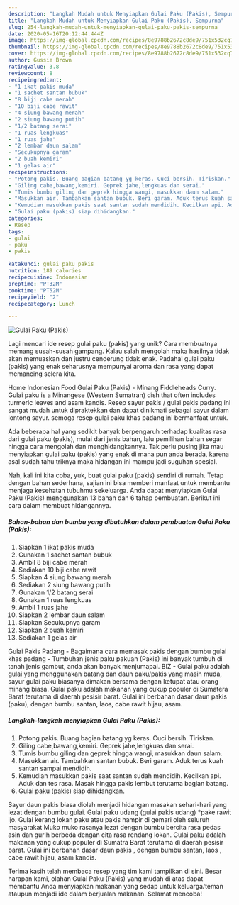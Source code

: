 ```yaml
---
description: "Langkah Mudah untuk Menyiapkan Gulai Paku (Pakis), Sempurna"
title: "Langkah Mudah untuk Menyiapkan Gulai Paku (Pakis), Sempurna"
slug: 254-langkah-mudah-untuk-menyiapkan-gulai-paku-pakis-sempurna
date: 2020-05-16T20:12:44.444Z
image: https://img-global.cpcdn.com/recipes/8e9788b2672c8de9/751x532cq70/gulai-paku-pakis-foto-resep-utama.jpg
thumbnail: https://img-global.cpcdn.com/recipes/8e9788b2672c8de9/751x532cq70/gulai-paku-pakis-foto-resep-utama.jpg
cover: https://img-global.cpcdn.com/recipes/8e9788b2672c8de9/751x532cq70/gulai-paku-pakis-foto-resep-utama.jpg
author: Gussie Brown
ratingvalue: 3.8
reviewcount: 8
recipeingredient:
- "1 ikat pakis muda"
- "1 sachet santan bubuk"
- "8 biji cabe merah"
- "10 biji cabe rawit"
- "4 siung bawang merah"
- "2 siung bawang putih"
- "1/2 batang serai"
- "1 ruas lengkuas"
- "1 ruas jahe"
- "2 lembar daun salam"
- "Secukupnya garam"
- "2 buah kemiri"
- "1 gelas air"
recipeinstructions:
- "Potong pakis. Buang bagian batang yg keras. Cuci bersih. Tiriskan."
- "Giling cabe,bawang,kemiri. Geprek jahe,lengkuas dan serai."
- "Tumis bumbu giling dan geprek hingga wangi, masukkan daun salam."
- "Masukkan air. Tambahkan santan bubuk. Beri garam. Aduk terus kuah santan sampai mendidih."
- "Kemudian masukkan pakis saat santan sudah mendidih. Kecilkan api. Aduk dan tes rasa. Masak hingga pakis lembut terutama bagian batang."
- "Gulai paku (pakis) siap dihidangkan."
categories:
- Resep
tags:
- gulai
- paku
- pakis

katakunci: gulai paku pakis 
nutrition: 189 calories
recipecuisine: Indonesian
preptime: "PT32M"
cooktime: "PT52M"
recipeyield: "2"
recipecategory: Lunch

---
```



![Gulai Paku (Pakis)](https://img-global.cpcdn.com/recipes/8e9788b2672c8de9/751x532cq70/gulai-paku-pakis-foto-resep-utama.jpg)

Lagi mencari ide resep gulai paku (pakis) yang unik? Cara membuatnya memang susah-susah gampang. Kalau salah mengolah maka hasilnya tidak akan memuaskan dan justru cenderung tidak enak. Padahal gulai paku (pakis) yang enak seharusnya mempunyai aroma dan rasa yang dapat memancing selera kita.

Home Indonesian Food Gulai Paku (Pakis) - Minang Fiddleheads Curry. Gulai paku is a Minangese (Western Sumatran) dish that often includes turmeric leaves and asam kandis. Resep sayur pakis / gulai pakis padang ini sangat mudah untuk dipraktekkan dan dapat dinikmati sebagai sayur dalam lontong sayur. semoga resep gulai paku khas padang ini bermanfaat untuk.

Ada beberapa hal yang sedikit banyak berpengaruh terhadap kualitas rasa dari gulai paku (pakis), mulai dari jenis bahan, lalu pemilihan bahan segar hingga cara mengolah dan menghidangkannya. Tak perlu pusing jika mau menyiapkan gulai paku (pakis) yang enak di mana pun anda berada, karena asal sudah tahu triknya maka hidangan ini mampu jadi suguhan spesial.


Nah, kali ini kita coba, yuk, buat gulai paku (pakis) sendiri di rumah. Tetap dengan bahan sederhana, sajian ini bisa memberi manfaat untuk membantu menjaga kesehatan tubuhmu sekeluarga. Anda dapat menyiapkan Gulai Paku (Pakis) menggunakan 13 bahan dan 6 tahap pembuatan. Berikut ini cara dalam membuat hidangannya.

<!--inarticleads1-->

##### Bahan-bahan dan bumbu yang dibutuhkan dalam pembuatan Gulai Paku (Pakis):

1. Siapkan 1 ikat pakis muda
1. Gunakan 1 sachet santan bubuk
1. Ambil 8 biji cabe merah
1. Sediakan 10 biji cabe rawit
1. Siapkan 4 siung bawang merah
1. Sediakan 2 siung bawang putih
1. Gunakan 1/2 batang serai
1. Gunakan 1 ruas lengkuas
1. Ambil 1 ruas jahe
1. Siapkan 2 lembar daun salam
1. Siapkan Secukupnya garam
1. Siapkan 2 buah kemiri
1. Sediakan 1 gelas air


Gulai Pakis Padang - Bagaimana cara memasak pakis dengan bumbu gulai khas padang - Tumbuhan jenis paku pakuan (Pakis) ini banyak tumbuh di tanah jenis gambut, anda akan banyak menjumapai. BIZ - Gulai paku adalah gulai yang menggunakan batang dan daun paku/pakis yang masih muda, sayur gulai paku biasanya dimakan bersama dengan ketupat atau orang minang biasa. Gulai paku adalah makanan yang cukup populer di Sumatera Barat terutama di daerah pesisir barat. Gulai ini berbahan dasar daun pakis (paku), dengan bumbu santan, laos, cabe rawit hijau, asam. 

<!--inarticleads2-->

##### Langkah-langkah menyiapkan Gulai Paku (Pakis):

1. Potong pakis. Buang bagian batang yg keras. Cuci bersih. Tiriskan.
1. Giling cabe,bawang,kemiri. Geprek jahe,lengkuas dan serai.
1. Tumis bumbu giling dan geprek hingga wangi, masukkan daun salam.
1. Masukkan air. Tambahkan santan bubuk. Beri garam. Aduk terus kuah santan sampai mendidih.
1. Kemudian masukkan pakis saat santan sudah mendidih. Kecilkan api. Aduk dan tes rasa. Masak hingga pakis lembut terutama bagian batang.
1. Gulai paku (pakis) siap dihidangkan.


Sayur daun pakis biasa diolah menjadi hidangan masakan sehari-hari yang lezat dengan bumbu gulai. Gulai paku udang (gulai pakis udang) *pake rawit ijo. Gulai kerang lokan paku atau pakis hampir di gemari oleh seluruh masyarakat Muko muko rasanya lezat dengan bumbu bercita rasa pedas asin dan gurih berbeda dengan cita rasa rendang lokan. Gulai paku adalah makanan yang cukup populer di Sumatra Barat terutama di daerah pesisir barat. Gulai ini berbahan dasar daun pakis , dengan bumbu santan, laos , cabe rawit hijau, asam kandis. 

Terima kasih telah membaca resep yang tim kami tampilkan di sini. Besar harapan kami, olahan Gulai Paku (Pakis) yang mudah di atas dapat membantu Anda menyiapkan makanan yang sedap untuk keluarga/teman ataupun menjadi ide dalam berjualan makanan. Selamat mencoba!
